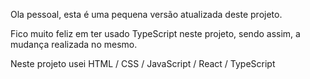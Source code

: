 Ola pessoal, esta é uma pequena versão atualizada deste projeto.

Fico muito feliz em ter usado TypeScript neste projeto, sendo assim, a mudança realizada no mesmo.

Neste projeto usei HTML / CSS / JavaScript / React / TypeScript